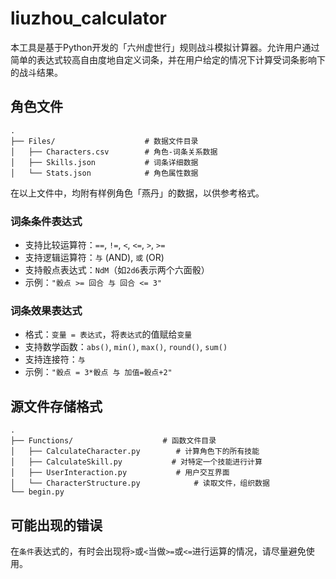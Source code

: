 # liuzhou_calculator
本工具是基于Python开发的「六州虚世行」规则战斗模拟计算器。允许用户通过简单的表达式较高自由度地自定义词条，并在用户给定的情况下计算受词条影响下的战斗结果。

## 角色文件
```
.
├── Files/                    # 数据文件目录
│   ├── Characters.csv        # 角色-词条关系数据
│   ├── Skills.json           # 词条详细数据
│   └── Stats.json            # 角色属性数据
```
在以上文件中，均附有样例角色「燕丹」的数据，以供参考格式。

### 词条条件表达式
- 支持比较运算符：`==`, `!=`, `<`, `<=`, `>`, `>=`
- 支持逻辑运算符：`与` (AND), `或` (OR)
- 支持骰点表达式：`NdM`（如`2d6`表示两个六面骰）
- 示例：`"骰点 >= 回合 与 回合 <= 3"`

### 词条效果表达式
- 格式：`变量 = 表达式`，将`表达式`的值赋给`变量`
- 支持数学函数：`abs()`, `min()`, `max()`, `round()`, `sum()`
- 支持连接符：`与`
- 示例：`"骰点 = 3*骰点 与 加值=骰点+2"`

## 源文件存储格式
```
.
├── Functions/                    # 函数文件目录
│   ├── CalculateCharacter.py        # 计算角色下的所有技能
│   ├── CalculateSkill.py           # 对特定一个技能进行计算
│   ├── UserInteraction.py           # 用户交互界面
│   └── CharacterStructure.py            # 读取文件，组织数据
└── begin.py
```

## 可能出现的错误
在`条件`表达式的，有时会出现将`>`或`<`当做`>=`或`<=`进行运算的情况，请尽量避免使用。